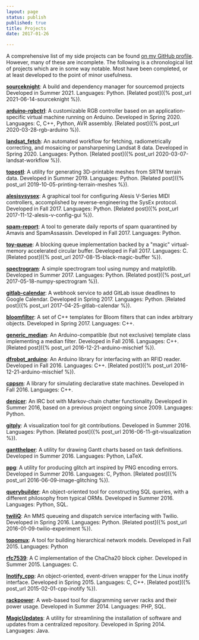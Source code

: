 ```yaml
---
layout: page
status: publish
published: true
title: Projects
date: 2017-01-26

---
```

A comprehensive list of my side projects can be found [on my GitHub profile](https://www.github.com/tmick0). However, many of these are incomplete. The following is a chronological list of projects which are in some way notable. Most have been completed, or at least developed to the point of minor usefulness.

**[sourceknight](https://github.com/tmick0/sourceknight)**: A build and dependency manager for sourcemod projects
Developed in Summer 2021. Languages: Python. [Related post]({% post_url 2021-06-14-sourceknight %}).

**[arduino-rgbctrl](https://github.com/tmick0/arduino-rgbctrl)**: A customizable RGB
controller based on an application-specific virtual machine running on Arduino.
Developed in Spring 2020. Languages: C, C++, Python, AVR assembly. [Related post]({% post_url 2020-03-28-rgb-arduino %}).

**[landsat_fetch](https://github.com/tmick0/landsat_fetch)**: An automated workflow for fetching, radiometrically correcting, and mosaicing or pansharpening Landsat 8 data. Developed in Spring 2020. Languages: Python. [Related post]({% post_url 2020-03-07-landsat-workflow %}).

**[topostl](https://github.com/tmick0/topostl)**: A utility for generating 3D-printable meshes from SRTM terrain data. Developed in Summer 2019. Languages: Python. [Related post]({% post_url 2019-10-05-printing-terrain-meshes %}).

**[alesisvsysex](https://github.com/tmick0/alesisvsysex)**: A graphical tool for configuring Alesis V-Series MIDI controllers, accomplished by reverse-engineering the SysEx protocol. Developed in Fall 2017. Languages: Python. [Related post]({% post_url 2017-11-12-alesis-v-config-gui %}).

**[spam-report](https://github.com/tmick0/spam-report)**: A tool to generate daily reports of spam quarantined by Amavis and SpamAssassin. Developed in Fall 2017. Languages: Python.

**[toy-queue](https://github.com/tmick0/toy-queue)**: A blocking queue implementation backed by a "magic" virtual-memory accelerated circular buffer. Developed in Fall 2017. Languages: C. [Related post]({% post_url 2017-08-15-black-magic-buffer %}).

**[spectrogram](https://github.com/tmick0/spectrogram)**: A simple spectrogram tool using numpy and matplotlib. Developed in Summer 2017. Languages: Python. [Related post]({% post_url 2017-05-18-numpy-spectrogram %}).

**[gitlab-calendar](https://github.com/tmick0/gitlab-calendar)**: A webhook service to add GitLab issue deadlines to Google Calendar. Developed in Spring 2017. Languages: Python. [Related post]({% post_url 2017-04-25-gitlab-calendar %}).

**[bloomfilter](https://github.com/tmick0/bloomfilter)**: A set of C++ templates for Bloom filters that can index arbitrary objects. Developed in Spring 2017. Languages: C++.

**[generic_median](https://github.com/tmick0/generic_median)**: An Arduino-compatible (but not exclusive) template class implementing a median filter. Developed in Fall 2016. Languages: C++. [Related post]({% post_url 2016-12-21-arduino-mischief %}).

**[dfrobot_arduino](https://github.com/tmick0/dfrobot_rfid)**: An Arduino library for interfacing with an RFID reader. Developed in Fall 2016. Languages: C++. [Related post]({% post_url 2016-12-21-arduino-mischief %}).

**[cppsm](https://github.com/tmick0/cppsm)**: A library for simulating declarative state machines. Developed in Fall 2016. Languages: C++.

**[denicer](https://github.com/tmick0/denicer)**: An IRC bot with Markov-chain chatter functionality. Developed in Summer 2016, based on a previous project ongoing since 2009. Languages: Python.

**[gitply](https://github.com/tmick0/gitply)**: A visualization tool for git contributions. Developed in Summer 2016. Languages: Python. [Related post]({% post_url 2016-06-11-git-visualization %}).

**[gantthelper](https://github.com/tmick0/gantthelper)**: A utility for drawing Gantt charts based on task definitions. Developed in Summer 2016. Languages: Python, LaTeX.

**[ppg](https://github.com/tmick0/ppg)**: A utility for producing glitch art inspired by PNG encoding errors. Developed in Summer 2016. Languages: C, Python. [Related post]({% post_url 2016-06-09-image-glitching %}).

**[querybuilder](https://github.com/tmick0/querybuilder)**: An object-oriented tool for constructing SQL queries, with a different philosophy from typical ORMs. Developed in Summer 2016. Languages: Python, SQL.

**[twiliQ](https://github.com/tmick0/twiliq)**: An MMS queueing and dispatch service interfacing with Twilio. Developed in Spring 2016. Languages: Python. [Related post]({% post_url 2016-01-09-twilio-experiment %}).

**[topomux](https://github.com/nsol-nmsu/topomux)**: A tool for building hierarchical network models. Developed in Fall 2015. Languages: Python

**[rfc7539](https://github.com/tmick0/rfc7539)**: A C implementation of the ChaCha20 block cipher. Developed in Summer 2015. Languages: C.

**[Inotify_cpp](https://github.com/tmick0/Inotify_cpp)**: An object-oriented, event-driven wrapper for the Linux inotify interface. Developed in Spring 2015. Languages: C, C++. [Related post]({% post_url 2015-02-01-cpp-inotify %}).

**[rackpower](https://github.com/tmick0/rackpower)**: A web-based tool for diagramming server racks and their power usage. Developed in Summer 2014. Languages: PHP, SQL.

**[MagicUpdates](https://github.com/tmick0/MagicUpdates)**: A utility for streamlining the installation of software and updates from a centralized repository. Developed in Spring 2014. Languages: Java.

